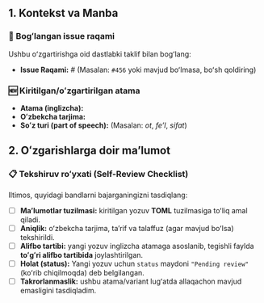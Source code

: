 ## 1. Kontekst va Manba

### 📝 Bogʻlangan issue raqami

Ushbu oʻzgartirishga oid dastlabki taklif bilan bogʻlang:

* **Issue Raqami:** # (Masalan: `#456` yoki mavjud boʻlmasa, boʻsh qoldiring)

### 🆕 Kiritilgan/oʻzgartirilgan atama
* **Atama (inglizcha):** 
* **Oʻzbekcha tarjima:** 
* **Soʻz turi (part of speech):** (Masalan: *ot*, *feʼl*, *sifat*)

## 2. Oʻzgarishlarga doir maʼlumot

### 📋 Tekshiruv roʻyxati (Self-Review Checklist)

Iltimos, quyidagi bandlarni bajarganingizni tasdiqlang:

- [ ] **Maʼlumotlar tuzilmasi:** kiritilgan yozuv **TOML** tuzilmasiga toʻliq amal qiladi.
- [ ] **Aniqlik:** oʻzbekcha tarjima, taʼrif va talaffuz (agar mavjud boʻlsa) tekshirildi.
- [ ] **Alifbo tartibi:** yangi yozuv inglizcha atamaga asoslanib, tegishli faylda **toʻgʻri alifbo tartibida** joylashtirilgan.
- [ ] **Holat (status):** Yangi yozuv uchun `status` maydoni `"Pending review"` (koʻrib chiqilmoqda) deb belgilangan.
- [ ] **Takrorlanmaslik:** ushbu atama/variant lugʻatda allaqachon mavjud emasligini tasdiqladim.
